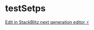 # testSetps

[Edit in StackBlitz next generation editor ⚡️](https://stackblitz.com/~/github.com/ibrmoh1986/testSetps)